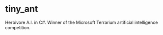 tiny_ant
========

Herbivore A.I. in C#. Winner of the Microsoft Terrarium artificial intelligence competition.
